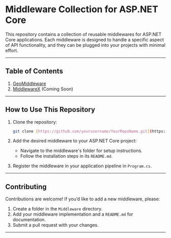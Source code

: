 # Middleware Collection for ASP.NET Core

This repository contains a collection of reusable middlewares for ASP.NET Core applications. Each middleware is designed to handle a specific aspect of API functionality, and they can be plugged into your projects with minimal effort.

---

## Table of Contents

1. [GeoMiddleware](MiddleWares//MiddleWares/GeographyMiddleware/GeoMiddleware%20README.md)
2. [MiddlewareX](./Middleware/MiddlewareX/README.md) (Coming Soon)

---

## How to Use This Repository

1. Clone the repository:

   ```bash
   git clone [https://github.com/yourusername/YourRepoName.git](https://github.com/aliabooof/Middleware-Collection-for-ASP.NET-Core)
   ```

2. Add the desired middleware to your ASP.NET Core project:

   - Navigate to the middleware's folder for setup instructions.
   - Follow the installation steps in its `README.md`.

3. Register the middleware in your application pipeline in `Program.cs`.

---

## Contributing

Contributions are welcome! If you’d like to add a new middleware, please:

1. Create a folder in the `Middleware` directory.
2. Add your middleware implementation and a `README.md` for documentation.
3. Submit a pull request with your changes.

---


